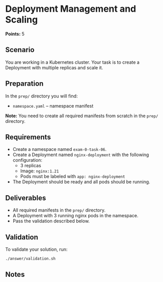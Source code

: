 # Deployment Management and Scaling

**Points:** 5

## Scenario
You are working in a Kubernetes cluster. Your task is to create a Deployment with multiple replicas and scale it.

## Preparation
In the `prep/` directory you will find:
- `namespace.yaml` – namespace manifest

**Note:** You need to create all required manifests from scratch in the `prep/` directory.

## Requirements
- Create a namespace named `exam-0-task-06`.
- Create a Deployment named `nginx-deployment` with the following configuration:
  - 3 replicas
  - Image: `nginx:1.21`
  - Pods must be labeled with `app: nginx-deployment`
- The Deployment should be ready and all pods should be running.

## Deliverables
- All required manifests in the `prep/` directory.
- A Deployment with 3 running nginx pods in the namespace.
- Pass the validation described below.

## Validation
To validate your solution, run:

```sh
./answer/validation.sh
```

## Notes
